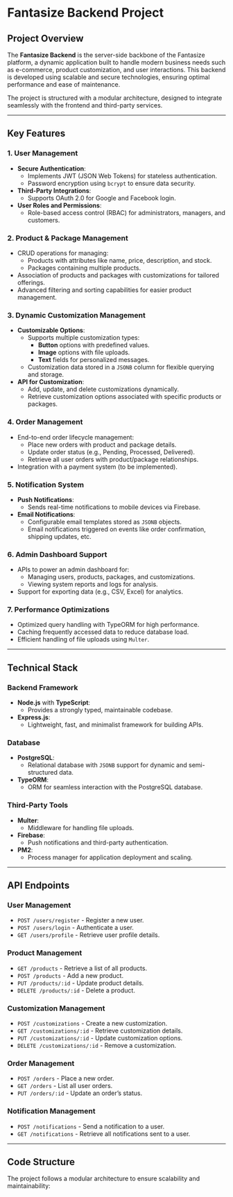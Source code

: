 # Fantasize Backend Project

## Project Overview

The **Fantasize Backend** is the server-side backbone of the Fantasize platform, a dynamic application built to handle modern business needs such as e-commerce, product customization, and user interactions. This backend is developed using scalable and secure technologies, ensuring optimal performance and ease of maintenance. 

The project is structured with a modular architecture, designed to integrate seamlessly with the frontend and third-party services.

---

## Key Features

### 1. **User Management**
- **Secure Authentication**:
  - Implements JWT (JSON Web Tokens) for stateless authentication.
  - Password encryption using `bcrypt` to ensure data security.
- **Third-Party Integrations**:
  - Supports OAuth 2.0 for Google and Facebook login.
- **User Roles and Permissions**:
  - Role-based access control (RBAC) for administrators, managers, and customers.

### 2. **Product & Package Management**
- CRUD operations for managing:
  - Products with attributes like name, price, description, and stock.
  - Packages containing multiple products.
- Association of products and packages with customizations for tailored offerings.
- Advanced filtering and sorting capabilities for easier product management.

### 3. **Dynamic Customization Management**
- **Customizable Options**:
  - Supports multiple customization types:
    - **Button** options with predefined values.
    - **Image** options with file uploads.
    - **Text** fields for personalized messages.
  - Customization data stored in a `JSONB` column for flexible querying and storage.
- **API for Customization**:
  - Add, update, and delete customizations dynamically.
  - Retrieve customization options associated with specific products or packages.

### 4. **Order Management**
- End-to-end order lifecycle management:
  - Place new orders with product and package details.
  - Update order status (e.g., Pending, Processed, Delivered).
  - Retrieve all user orders with product/package relationships.
- Integration with a payment system (to be implemented).

### 5. **Notification System**
- **Push Notifications**:
  - Sends real-time notifications to mobile devices via Firebase.
- **Email Notifications**:
  - Configurable email templates stored as `JSONB` objects.
  - Email notifications triggered on events like order confirmation, shipping updates, etc.

### 6. **Admin Dashboard Support**
- APIs to power an admin dashboard for:
  - Managing users, products, packages, and customizations.
  - Viewing system reports and logs for analysis.
- Support for exporting data (e.g., CSV, Excel) for analytics.

### 7. **Performance Optimizations**
- Optimized query handling with TypeORM for high performance.
- Caching frequently accessed data to reduce database load.
- Efficient handling of file uploads using `Multer`.

---

## Technical Stack

### **Backend Framework**
- **Node.js** with **TypeScript**:
  - Provides a strongly typed, maintainable codebase.
- **Express.js**:
  - Lightweight, fast, and minimalist framework for building APIs.

### **Database**
- **PostgreSQL**:
  - Relational database with `JSONB` support for dynamic and semi-structured data.
- **TypeORM**:
  - ORM for seamless interaction with the PostgreSQL database.

### **Third-Party Tools**
- **Multer**:
  - Middleware for handling file uploads.
- **Firebase**:
  - Push notifications and third-party authentication.
- **PM2**:
  - Process manager for application deployment and scaling.

---

## API Endpoints

### **User Management**
- `POST /users/register` - Register a new user.
- `POST /users/login` - Authenticate a user.
- `GET /users/profile` - Retrieve user profile details.

### **Product Management**
- `GET /products` - Retrieve a list of all products.
- `POST /products` - Add a new product.
- `PUT /products/:id` - Update product details.
- `DELETE /products/:id` - Delete a product.

### **Customization Management**
- `POST /customizations` - Create a new customization.
- `GET /customizations/:id` - Retrieve customization details.
- `PUT /customizations/:id` - Update customization options.
- `DELETE /customizations/:id` - Remove a customization.

### **Order Management**
- `POST /orders` - Place a new order.
- `GET /orders` - List all user orders.
- `PUT /orders/:id` - Update an order’s status.

### **Notification Management**
- `POST /notifications` - Send a notification to a user.
- `GET /notifications` - Retrieve all notifications sent to a user.

---

## Code Structure

The project follows a modular architecture to ensure scalability and maintainability:

